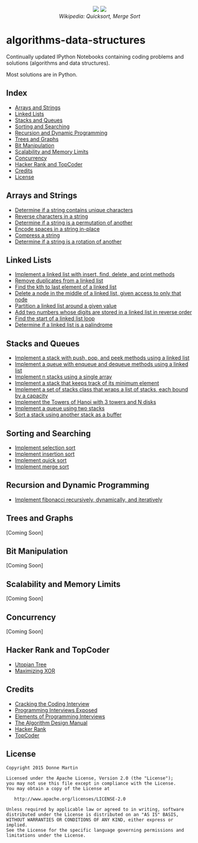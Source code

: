 <p align="center">
  <img src="http://upload.wikimedia.org/wikipedia/commons/6/6a/Sorting_quicksort_anim.gif">
  <img src="http://upload.wikimedia.org/wikipedia/commons/c/cc/Merge-sort-example-300px.gif">
  <br/>
  <i>Wikipedia: Quicksort, Merge Sort</i>
</p>

algorithms-data-structures
============

Continually updated IPython Notebooks containing coding problems and solutions (algorithms and data structures).

Most solutions are in Python.

## Index

* [Arrays and Strings](#arrays-and-strings)
* [Linked Lists](#linked-lists)
* [Stacks and Queues](#stacks-and-queues)
* [Sorting and Searching](#sorting-and-searching)
* [Recursion and Dynamic Programming](#recursion-and-dynamic-programming)
* [Trees and Graphs](#trees-and-graphs)
* [Bit Manipulation](#bit-manipulation)
* [Scalability and Memory Limits](#scalability-and-memory-limits)
* [Concurrency](#concurrency)
* [Hacker Rank and TopCoder](#hacker-rank-and-topcoder)
* [Credits](#credits)
* [License](#license)

## Arrays and Strings

* [Determine if a string contains unique characters](http://nbviewer.ipython.org/github/donnemartin/algorithms-data-structures/blob/master/arrays-strings/unique_chars.ipynb)
* [Reverse characters in a string](http://nbviewer.ipython.org/github/donnemartin/algorithms-data-structures/blob/master/arrays-strings/reverse_string.ipynb)
* [Determine if a string is a permutation of another](http://nbviewer.ipython.org/github/donnemartin/algorithms-data-structures/blob/master/arrays-strings/permutation.ipynb)
* [Encode spaces in a string in-place](http://nbviewer.ipython.org/github/donnemartin/algorithms-data-structures/blob/master/arrays-strings/replace_char.ipynb)
* [Compress a string](http://nbviewer.ipython.org/github/donnemartin/algorithms-data-structures/blob/master/arrays-strings/compress.ipynb)
* [Determine if a string is a rotation of another](http://nbviewer.ipython.org/github/donnemartin/algorithms-data-structures/blob/master/arrays-strings/rotation.ipynb)

## Linked Lists

* [Implement a linked list with insert, find, delete, and print methods](http://nbviewer.ipython.org/github/donnemartin/algorithms-data-structures/blob/master/linked-lists/linked-list.ipynb)
* [Remove duplicates from a linked list](http://nbviewer.ipython.org/github/donnemartin/algorithms-data-structures/blob/master/linked-lists/remove-duplicates.ipynb)
* [Find the kth to last element of a linked list](http://nbviewer.ipython.org/github/donnemartin/algorithms-data-structures/blob/master/linked-lists/kth-to-last-elem.ipynb)
* [Delete a node in the middle of a linked list, given access to only that node](http://nbviewer.ipython.org/github/donnemartin/algorithms-data-structures/blob/master/linked-lists/delete-mid.ipynb)
* [Partition a linked list around a given value](http://nbviewer.ipython.org/github/donnemartin/algorithms-data-structures/blob/master/linked-lists/partition.ipynb)
* [Add two numbers whose digits are stored in a linked list in reverse order](http://nbviewer.ipython.org/github/donnemartin/algorithms-data-structures/blob/master/linked-lists/add-reverse.ipynb)
* [Find the start of a linked list loop](http://nbviewer.ipython.org/github/donnemartin/algorithms-data-structures/blob/master/linked-lists/find-loop-start.ipynb)
* [Determine if a linked list is a palindrome](http://nbviewer.ipython.org/github/donnemartin/algorithms-data-structures/blob/master/linked-lists/palindrome.ipynb)

## Stacks and Queues

* [Implement a stack with push, pop, and peek methods using a linked list](http://nbviewer.ipython.org/github/donnemartin/algorithms-data-structures/blob/master/stacks-queues/stack.ipynb)
* [Implement a queue with enqueue and dequeue methods using a linked list](http://nbviewer.ipython.org/github/donnemartin/algorithms-data-structures/blob/master/stacks-queues/queue.ipynb)
* [Implement n stacks using a single array](http://nbviewer.ipython.org/github/donnemartin/algorithms-data-structures/blob/master/stacks-queues/n-stacks.ipynb)
* [Implement a stack that keeps track of its minimum element](http://nbviewer.ipython.org/github/donnemartin/algorithms-data-structures/blob/master/stacks-queues/stack-min.ipynb)
* [Implement a set of stacks class that wraps a list of stacks, each bound by a capacity](http://nbviewer.ipython.org/github/donnemartin/algorithms-data-structures/blob/master/stacks-queues/set-of-stacks.ipynb)
* [Implement the Towers of Hanoi with 3 towers and N disks](http://nbviewer.ipython.org/github/donnemartin/algorithms-data-structures/blob/master/stacks-queues/hanoi.ipynb)
* [Implement a queue using two stacks](http://nbviewer.ipython.org/github/donnemartin/algorithms-data-structures/blob/master/stacks-queues/queue-from-stacks.ipynb)
* [Sort a stack using another stack as a buffer](http://nbviewer.ipython.org/github/donnemartin/algorithms-data-structures/blob/master/stacks-queues/sort-stack.ipynb)

## Sorting and Searching

* [Implement selection sort](http://nbviewer.ipython.org/github/donnemartin/algorithms-data-structures/blob/master/sorting-searching/selection-sort.ipynb#)
* [Implement insertion sort](http://nbviewer.ipython.org/github/donnemartin/algorithms-data-structures/blob/master/sorting-searching/insertion-sort.ipynb#)
* [Implement quick sort](http://nbviewer.ipython.org/github/donnemartin/algorithms-data-structures/blob/master/sorting-searching/quick-sort.ipynb#)
* [Implement merge sort](http://nbviewer.ipython.org/github/donnemartin/algorithms-data-structures/blob/master/sorting-searching/merge-sort.ipynb#)

## Recursion and Dynamic Programming

* [Implement fibonacci recursively, dynamically, and iteratively](http://nbviewer.ipython.org/github/donnemartin/algorithms-data-structures/blob/master/recursion-dynamic/fibonacci.ipynb#)

## Trees and Graphs

[Coming Soon]

## Bit Manipulation

[Coming Soon]

## Scalability and Memory Limits

[Coming Soon]

## Concurrency

[Coming Soon]

## Hacker Rank and TopCoder

* [Utopian Tree](http://nbviewer.ipython.org/github/donnemartin/algorithms-data-structures/blob/master/hacker-rank/utopian-tree.ipynb)
* [Maximizing XOR](http://nbviewer.ipython.org/github/donnemartin/algorithms-data-structures/blob/master/hacker-rank/maximizing-xor.ipynb)

## Credits

* [Cracking the Coding Interview](http://www.amazon.com/Cracking-Coding-Interview-Programming-Questions/dp/098478280X)
* [Programming Interviews Exposed](http://www.amazon.com/gp/product/1118261364/)
* [Elements of Programming Interviews](http://www.amazon.com/Elements-Programming-Interviews-Insiders-Guide/dp/1479274836)
* [The Algorithm Design Manual](http://www.amazon.com/Algorithm-Design-Manual-Steve-Skiena/dp/0387948600)
* [Hacker Rank](https://www.hackerrank.com)
* [TopCoder](https://www.topcoder.com/)

## License

    Copyright 2015 Donne Martin

    Licensed under the Apache License, Version 2.0 (the "License");
    you may not use this file except in compliance with the License.
    You may obtain a copy of the License at

       http://www.apache.org/licenses/LICENSE-2.0

    Unless required by applicable law or agreed to in writing, software
    distributed under the License is distributed on an "AS IS" BASIS,
    WITHOUT WARRANTIES OR CONDITIONS OF ANY KIND, either express or implied.
    See the License for the specific language governing permissions and
    limitations under the License.
